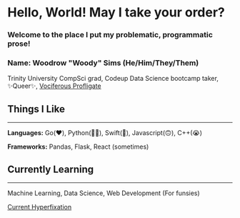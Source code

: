 # Hello, World! May I take your order?

### Welcome to the place I put my problematic, programmatic prose! 
### Name: Woodrow "Woody" Sims (He/Him/They/Them)
Trinity University CompSci grad, Codeup Data Science bootcamp taker, ✨Queer✨, [Vociferous Profligate](https://www.youtube.com/watch?v=SLtVMU6CCHE)

## Things I Like
----
**Languages:** Go(❤️), Python(👍🏻), Swift(🙂), Javascript(🙃), C++(😭)

**Frameworks:** Pandas, Flask, React (sometimes)

## Currently Learning
---
Machine Learning, Data Science, Web Development (For funsies) 

[Current Hyperfixation](https://www.youtube.com/watch?v=KJZ4YYtdMIg)
